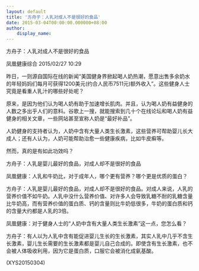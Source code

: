 ```yaml
---
layout: default
title: '方舟子：人乳对成人不是很好的食品'
date: 2015-03-04T00:00:00.000000+08:00
author:
    display_name: 
---
```


方舟子：人乳对成人不是很好的食品

凤凰健康综合 2015/02/27 10:29

昨日，一则源自国际在线的新闻“美国健身界掀起喝人奶热潮，愿意出售多余奶水的年轻妈妈们每月可获得1200美元(约合人民币7511元)额外收入”。这些健身人士究竟是看重人乳汁的哪些好处呢？

原来，是因为他们认为喝人奶有助于加速增长肌肉。并且，认为喝人奶有益健身的人数之多出乎人们的意料。谷歌上一搜，就能搜索到几十个在线论坛和喝人奶有益健身的相关文章，一些网站甚至宣称人奶是“最好补品”。

人奶健身的支持者认为，人奶中含有大量人类生长激素，这些营养可帮助婴儿长大成人；还有人认为，人奶可能帮助治愈一些健康疾病，比如牛皮癣等。

然而，真的是有如此功效吗？

方舟子：人乳是婴儿最好的食品，对成人却不是很好的食品

凤凰健康：人乳和牛奶比，对于成年人，哪个更有营养？哪个更是优质的蛋白？

方舟子：人乳是婴儿最好的食品，对成人却不是很好的食品。对成人来说，人乳的营养价值不如牛奶。人乳中没什么营养价值、对许多人会导致乳糖不耐的乳糖含量比牛奶高，而有营养价值的蛋白质、钙的含量则比牛奶低很多，牛奶的蛋白质和钙的含量大约都是人乳的3倍。

凤凰健康：对于健身人士的“人奶中含有大量人类生长激素”这一点，您怎么看？

方舟子：有人以为人乳中含有能促进婴儿生长的生长激素，其实人乳中几乎不含生长激素，婴儿生长需要的生长激素都是婴儿自己合成的。即使含有生长激素，也不会被人体吸收利用，因为它是蛋白质，口服它会被消化成氨基酸。

(XYS20150304)

